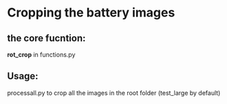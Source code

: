 # Cropping the battery images

## the core fucntion:
**rot_crop** in functions.py

## Usage:
processall.py to crop all the images in the root folder (test_large by default)
